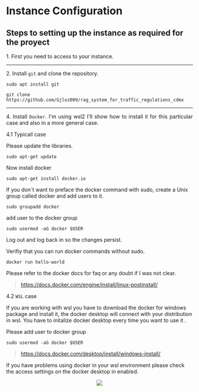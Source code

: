 # Instance Configuration

## Steps to setting up the instance as required for the proyect
<p align="justify">
1. First you need to access to your instance.
</p>

---

<p align="justify">
2. Install <code>git</code> and clone the repository.
</p>

```
sudo apt install git
```
```
git clone https://github.com/Gjloz009/rag_system_for_traffic_regulations_cdmx
```
---

<p align="justify">
4. Install <code>Docker</code>. I'm using wsl2 I'll show how to install it for this particular case and also in a more general case.
</p>

<p align="justify">
4.1 Typicall case 
</p>

Please update the libraries.

```
sudo apt-get update
```
Now install docker 

```
sudo apt-get install docker.io
```

If you don´t want to preface the docker command with sudo, create a Unix group called docker and add users to it.

```
sudo groupadd docker
```

add user to the docker group

```
sudo usermod -aG docker $USER
```

Log out and log back in so the changes persist.

Verifiy that you can run docker commands without sudo.

```
docker run hello-world
```
Please refer to the docker docs for faq or any doubt if I was not clear.

> https://docs.docker.com/engine/install/linux-postinstall/

<p align="justify">
4.2 <code>WSL</code> case 
</p>

If you are working with wsl you have to download the docker for windows package and install it, the docker desktop will connect with your distribution in wsl. You have to initalize docker desktop every time you want to use it .

Please add user to docker group

```
sudo usermod -aG docker $USER
```

> https://docs.docker.com/desktop/install/windows-install/

If you have problems using docker in your wsl environment please check the access settings on the docker desktop in enabled.

<p align="center">
  <img src="images\docker_desktop_1.png">
</p>

